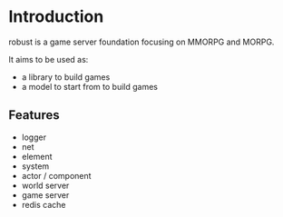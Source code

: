 # Introduction 

robust is a game server foundation focusing on MMORPG and MORPG. 

It aims to be used as: 
- a library to build games 
- a model to start from to build games

## Features 

- logger
- net
- element 
- system 
- actor / component 
- world server 
- game server
- redis cache 




